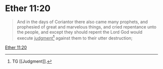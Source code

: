 # Ether 11:20

> And in the days of Coriantor there also came many prophets, and prophesied of great and marvelous things, and cried repentance unto the people, and except they should repent the Lord God would execute <u>judgment</u>[^a] against them to their utter destruction;

[Ether 11:20](https://www.churchofjesuschrist.org/study/scriptures/bofm/ether/11?lang=eng&id=p20#p20)


[^a]: TG [[Judgment]].
